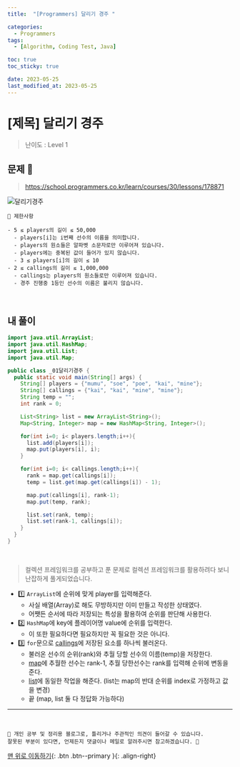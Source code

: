 ```yaml
---
title:  "[Programmers] 달리기 경주 " 

categories:
  - Programmers
tags:
  - [Algorithm, Coding Test, Java]

toc: true
toc_sticky: true

date: 2023-05-25
last_modified_at: 2023-05-25
---
```


# [제목] 달리기 경주

> 난이도 : Level 1


## 문제 🎯

> <https://school.programmers.co.kr/learn/courses/30/lessons/178871>

![달리기경주](https://github.com/hwet-j/hwet-j.github.io/assets/81364742/a446bdef-c923-4113-af48-65c6603d0343)

```
📢 제한사항

- 5 ≤ players의 길이 ≤ 50,000
  - players[i]는 i번째 선수의 이름을 의미합니다.
  - players의 원소들은 알파벳 소문자로만 이루어져 있습니다.
  - players에는 중복된 값이 들어가 있지 않습니다.
  - 3 ≤ players[i]의 길이 ≤ 10
- 2 ≤ callings의 길이 ≤ 1,000,000
  - callings는 players의 원소들로만 이루어져 있습니다.
  - 경주 진행중 1등인 선수의 이름은 불리지 않습니다.

```

<br>

## 내 풀이


```java
import java.util.ArrayList;
import java.util.HashMap;
import java.util.List;
import java.util.Map;

public class _01달리기경주 {
  public static void main(String[] args) {
    String[] players = {"mumu", "soe", "poe", "kai", "mine"};
    String[] callings = {"kai", "kai", "mine", "mine"};
    String temp = "";
    int rank = 0;

    List<String> list = new ArrayList<String>();
    Map<String, Integer> map = new HashMap<String, Integer>();

    for(int i=0; i< players.length;i++){
      list.add(players[i]);
      map.put(players[i], i);
    }

    for(int i=0; i< callings.length;i++){
      rank = map.get(callings[i]);
      temp = list.get(map.get(callings[i]) - 1);

      map.put(callings[i], rank-1);
      map.put(temp, rank);

      list.set(rank, temp);
      list.set(rank-1, callings[i]);
    }
  }
}
```

<br>

> 컬렉션 프레임워크를 공부하고 푼 문제로 컬렉션 프레임워크를 활용하려다 보니 난잡하게 풀게되었습니다.

- 1️⃣ `ArrayList`에 순위에 맞게 player를 입력해준다.
  -  사실 배열(Array)로 해도 무방하지만 이미 만들고 작성한 상태였다.
    - 어쨋든 순서에 따라 저장되는 특성을 활용하여 순위를 판단해 사용한다.
- 2️⃣ `HashMap`에 key에 플레이어명 value에 순위를 입력한다.
  - 이 또한 필요하다면 필요하지만 꼭 필요한 것은 아니다. 
- 3️⃣ `for`문으로 <u>callings</u>에 저장된 요소를 하나씩 불러온다.
  - 불러온 선수의 순위(rank)와 추월 당할 선수의 이름(temp)을 저장한다.
  - <u>map</u>에 추월한 선수는 rank-1, 추월 당한선수는 rank를 입력해 순위에 변동을 준다.
  - <u>list</u>에 동일한 작업을 해준다. (list는 map의 반대 순위를 index로 가정하고 값을 변경)
  - 끝 (map, list 둘 다 정답화 가능하다)


***
<br>

    📢 개인 공부 및 정리용 블로그로, 틀리거나 주관적인 의견이 들어갈 수 있습니다.
    잘못된 부분이 있다면, 언제든지 댓글이나 메일로 알려주시면 참고하겠습니다. 🔔

[맨 위로 이동하기](#){: .btn .btn--primary }{: .align-right}